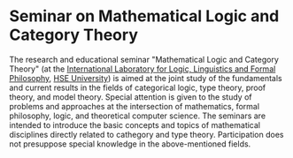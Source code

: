 # Seminar on Mathematical Logic and Category Theory
The research and educational seminar "Mathematical Logic and Category Theory" (at the [International Laboratory for Logic, Linguistics and Formal Philosophy](https://llfp.hse.ru/en/), [HSE University](https://www.hse.ru/en/)) is aimed at the joint study of the fundamentals and current results in the fields of categorical logiс, type theory, proof theory, and model theory. Special attention is given to the study of problems and approaches at the intersection of mathematics, formal philosophy, logic, and theoretical computer science. The seminars are intended to introduce the basic concepts and topics of mathematical disciplines directly related to cathegory and type theory. Participation does not presuppose special knowledge in the above-mentioned fields.
